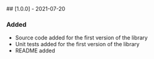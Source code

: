 ## [1.0.0] - 2021-07-20

### Added

- Source code added for the first version of the library
- Unit tests added for the first version of the library
- README added